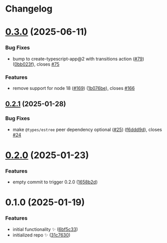 # Changelog

# [0.3.0](https://github.com/JoshuaKGoldberg/eslint-fix-utils/compare/0.2.1...0.3.0) (2025-06-11)

### Bug Fixes

- bump to create-typescript-app@2 with transitions action ([#79](https://github.com/JoshuaKGoldberg/eslint-fix-utils/issues/79)) ([0bb023f](https://github.com/JoshuaKGoldberg/eslint-fix-utils/commit/0bb023f96c18632b1c688d3210ae2567cee4b8e0)), closes [#75](https://github.com/JoshuaKGoldberg/eslint-fix-utils/issues/75)

### Features

- remove support for node 18 ([#169](https://github.com/JoshuaKGoldberg/eslint-fix-utils/issues/169)) ([1b076be](https://github.com/JoshuaKGoldberg/eslint-fix-utils/commit/1b076be4533fc4e91e6c7af430ea2c597eb6d87b)), closes [#166](https://github.com/JoshuaKGoldberg/eslint-fix-utils/issues/166)

## [0.2.1](https://github.com/JoshuaKGoldberg/eslint-fix-utils/compare/0.2.0...0.2.1) (2025-01-28)

### Bug Fixes

- make `@types/estree` peer dependency optional ([#25](https://github.com/JoshuaKGoldberg/eslint-fix-utils/issues/25)) ([f6ddd9d](https://github.com/JoshuaKGoldberg/eslint-fix-utils/commit/f6ddd9d20de032992202d9287be3c7abee4f0d15)), closes [#24](https://github.com/JoshuaKGoldberg/eslint-fix-utils/issues/24)

# [0.2.0](https://github.com/JoshuaKGoldberg/eslint-fix-utils/compare/0.1.0...0.2.0) (2025-01-23)

### Features

- empty commit to trigger 0.2.0 ([1658b2d](https://github.com/JoshuaKGoldberg/eslint-fix-utils/commit/1658b2d849fe9f636f24f154831ad8eeecb5721c))

# 0.1.0 (2025-01-19)

### Features

- initial functionality ✨ ([6bf5c33](https://github.com/JoshuaKGoldberg/eslint-fix-utils/commit/6bf5c3329eb47c43d38128328fd4501277b3c8ad))
- initialized repo ✨ ([31c7630](https://github.com/JoshuaKGoldberg/eslint-fix-utils/commit/31c7630c769a8a57b9be85247c6546baceae82f2))
